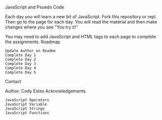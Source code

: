 JavaScript and Psuedo Code

Each day you will learn a new bit of JavaScript. Fork this repository or repl. Then go to the page for each day. You will read the material and then make changes where you see "You try it!"

You may need to add JavaScript and HTML tags to each page to complete the assignments.
Roadmap

    Update Author on Readme
    Complete Day 1
    Complete Day 2
    Complete Day 3
    Complete Day 4
    Complete Day 5

Contact

Author: Cody Estes
Acknowledgements

    JavaScript Operators
    JavaScript Variable
    JavaScript Strings
    JavaScript Functions

